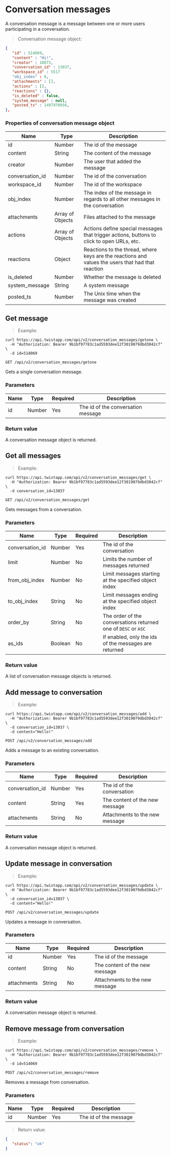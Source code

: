 # Conversation messages

A conversation message is a message between one or more users participating in a conversation.

> Conversation message object:

```json
{
   "id" : 514069,
   "content" : "Hi!",
   "creator" : 10073,
   "conversation_id" : 13037,
   "workspace_id" : 5517
   "obj_index" : 0,
   "attachments" : [],
   "actions" : [],
   "reactions" : {},
   "is_deleted" : false,
   "system_message" : null,
   "posted_ts" : 1497970956,
},
```

### Properties of conversation message object

| Name | Type | Description |
| ---- | --- | --- |
| id | Number | The id of the message |
| content | String | The content of the message |
| creator | Number | The user that added the message |
| conversation_id | Number | The id of the conversation |
| workspace_id | Number | The id of the workspace |
| obj_index | Number | The index of the message in regards to all other messages in the conversation |
| attachments | Array of Objects | Files attached to the message |
| actions | Array of Objects | Actions define special messages that trigger actions, buttons to click to open URLs, etc. |
| reactions | Object | Reactions to the thread, where keys are the reactions and values the users that had that reaction |
| is_deleted | Number | Whether the message is deleted |
| system_message | String | A system message |
| posted_ts | Number | The Unix time when the message was created |


## Get message

> Example:

```shell
curl https://api.twistapp.com/api/v2/conversation_messages/getone \
  -H "Authorization: Bearer 9b1bf97783c1ad5593dee12f3019079dbd3042cf" \
  -d id=514069
```

`GET /api/v2/conversation_messages/getone`

Gets a single conversation message.

### Parameters

| Name | Type | Required | Description |
| --- | --- | --- | --- |
| id | Number | Yes | The id of the conversation message |

### Return value

A conversation message object is returned.


## Get all messages

> Example:

```shell
curl https://api.twistapp.com/api/v2/conversation_messages/get \
  -H "Authorization: Bearer 9b1bf97783c1ad5593dee12f3019079dbd3042cf" \
  -d conversation_id=13037
```

`GET /api/v2/conversation_messages/get`

Gets messages from a conversation.

### Parameters

| Name | Type | Required | Description |
| --- | --- | --- | --- |
| conversation_id | Number | Yes | The id of the conversation |
| limit | Number | No | Limits the number of messages returned |
| from_obj_index | Number | No | Limit messages starting at the specified object index |
| to_obj_index | String | No | Limit messages ending at the specified object index |
| order_by | String | No | The order of the conversations returned one of `DESC` or `ASC` |
| as_ids | Boolean | No | If enabled, only the ids of the messages are returned |

### Return value

A list of conversation message objects is returned.


## Add message to conversation

> Example:

```shell
curl https://api.twistapp.com/api/v2/conversation_messages/add \
  -H "Authorization: Bearer 9b1bf97783c1ad5593dee12f3019079dbd3042cf" \
  -d conversation_id=13037 \
  -d content="Hello!"
```

`POST /api/v2/conversation_messages/add`

Adds a message to an existing conversation.

### Parameters

| Name | Type | Required | Description |
| --- | --- | --- | --- |
| conversation_id | Number | Yes | The id of the conversation |
| content | String | Yes | The content of the new message |
| attachments | String | No | Attachments to the new message |

### Return value

A conversation message object is returned.


## Update message in conversation

> Example:

```shell
curl https://api.twistapp.com/api/v2/conversation_messages/update \
  -H "Authorization: Bearer 9b1bf97783c1ad5593dee12f3019079dbd3042cf" \
  -d conversation_id=13037 \
  -d content="Hello!"
```

`POST /api/v2/conversation_messages/update`

Updates a message in conversation.

### Parameters

| Name | Type | Required | Description |
| --- | --- | --- | --- |
| id | Number | Yes | The id of the message |
| content | String | No | The content of the new message |
| attachments | String | No | Attachments to the new message |

### Return value

A conversation message object is returned.


## Remove message from conversation

> Example:

```shell
curl https://api.twistapp.com/api/v2/conversation_messages/remove \
  -H "Authorization: Bearer 9b1bf97783c1ad5593dee12f3019079dbd3042cf" \
  -d id=514069
```

`POST /api/v2/conversation_messages/remove`

Removes a message from conversation.

### Parameters

| Name | Type | Required | Description |
| --- | --- | --- | --- |
| id | Number | Yes | The id of the message |

> Return value:

```json
{
   "status": "ok"
}
```
